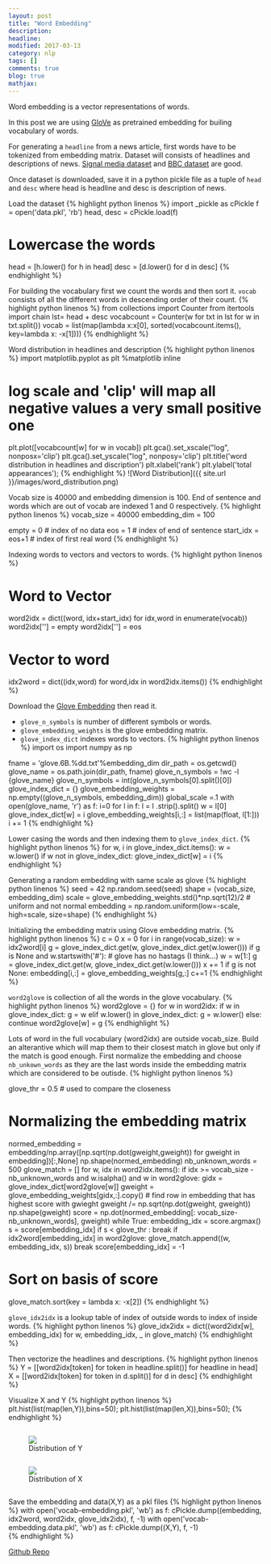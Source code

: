 ```yaml
---
layout: post
title: "Word Embedding"
description: 
headline: 
modified: 2017-03-13
category: nlp
tags: []
comments: true
blog: true
mathjax: 
---
```

Word embedding is a vector representations of words. 

In this post we are using [GloVe](https://nlp.stanford.edu/projects/glove/) as pretrained embedding for builing vocabulary of words.

For generating a ``headline`` from a news article, first words have to be tokenized from embedding matrix.
Dataset will consists of headlines and descriptions of news. [Signal media dataset](http://research.signalmedia.co/newsir16/signal-dataset.html) and [BBC dataset](http://mlg.ucd.ie/datasets/bbc.html) are good.

Once dataset is downloaded, save it in a python pickle file as a tuple of ``head`` and ``desc`` where head is headline and desc is description of news.

Load the dataset
{% highlight python linenos %}
import _pickle as cPickle
f = open('data.pkl', 'rb')
head, desc = cPickle.load(f)

# Lowercase the words
head = [h.lower() for h in head]
desc = [d.lower() for d in desc]
{% endhighlight %}

For building the vocabulary first we count the words and then sort it.
``vocab`` consists of all the different words in descending order of their count.
{% highlight python linenos %}
from collections import Counter
from itertools import chain
lst= head + desc
vocabcount = Counter(w for txt in lst for w in txt.split())
vocab = list(map(lambda x:x[0], sorted(vocabcount.items(), key=lambda x: -x[1])))
{% endhighlight %}

Word distribution in headlines and description
{% highlight python linenos %}
import matplotlib.pyplot as plt
%matplotlib inline
# log scale and 'clip' will map all negative values a very small positive one
plt.plot([vocabcount[w] for w in vocab])
plt.gca().set_xscale("log", nonposx='clip')
plt.gca().set_yscale("log", nonposy='clip')
plt.title('word distribution in headlines and discription')
plt.xlabel('rank')
plt.ylabel('total appearances');
{% endhighlight %}
![Word Distribution]({{ site.url }}/images/word_distribution.png)

Vocab size is 40000 and embedding dimension is 100.
End of sentence and words which are out of vocab are indexed 1 and 0 respectively.
{% highlight python linenos %}
vocab_size = 40000
embedding_dim = 100

empty = 0  # index of no data
eos = 1    # index of end of sentence
start_idx = eos+1 # index of first real word
{% endhighlight %}

Indexing words to vectors and vectors to words.
{% highlight python linenos %}
# Word to Vector
word2idx = dict((word, idx+start_idx) for idx,word in enumerate(vocab))
word2idx['<empty>'] = empty
word2idx['<eos>'] = eos
# Vector to word
idx2word = dict((idx,word) for word,idx in word2idx.items())
{% endhighlight %}

Download the [Glove Embedding](http://nlp.stanford.edu/data/glove.6B.zip) then read it.
* ``glove_n_symbols`` is number of different symbols or words.
* ``glove_embedding_weights`` is the glove embedding matrix.
* ``glove_index_dict`` indexes words to vectors.
{% highlight python linenos %}
import os
import numpy as np

fname = 'glove.6B.%dd.txt'%embedding_dim
dir_path = os.getcwd()
glove_name = os.path.join(dir_path, fname)
glove_n_symbols = !wc -l {glove_name}
glove_n_symbols = int(glove_n_symbols[0].split()[0])
glove_index_dict = {}
glove_embedding_weights = np.empty((glove_n_symbols, embedding_dim))
global_scale =.1
with open(glove_name, 'r') as f:
    i=0
    for l in f:
        l = l .strip().split()
        w = l[0]
        glove_index_dict[w] = i
        glove_embedding_weights[i,:] = list(map(float, l[1:]))
        i += 1
{% endhighlight %}

Lower casing the words and then indexing them to ``glove_index_dict``.
{% highlight python linenos %}
for w, i in glove_index_dict.items():
    w = w.lower()
    if w not in glove_index_dict:
        glove_index_dict[w] = i
{% endhighlight %}

Generating a random embedding with same scale as glove
{% highlight python linenos %}
seed = 42
np.random.seed(seed)
shape = (vocab_size, embedding_dim)
scale = glove_embedding_weights.std()*np.sqrt(12)/2 # uniform and not normal
embedding = np.random.uniform(low=-scale, high=scale, size=shape)
{% endhighlight %}

Initializing the embedding matrix using Glove embedding matrix.
{% highlight python linenos %}
c = 0
x = 0
for i in range(vocab_size):
    w = idx2word[i]
    g = glove_index_dict.get(w, glove_index_dict.get(w.lower()))
    if g is None and w.startswith('#'): # glove has no hastags (I think...)
        w = w[1:]
        g = glove_index_dict.get(w, glove_index_dict.get(w.lower()))
        x += 1
    if g is not None:
        embedding[i,:] = glove_embedding_weights[g,:]
        c+=1
{% endhighlight %}

``word2glove`` is collection of all the words in the glove vocabulary.
{% highlight python linenos %}
word2glove = {}
for w in word2idx:
    if w in glove_index_dict:
        g = w
    elif w.lower() in glove_index_dict:
        g = w.lower()
    else:
        continue
    word2glove[w] = g
{% endhighlight %}

Lots of word in the full vocabulary (word2idx) are outside vocab_size.
Build an alterantive which will map them to their closest match in glove but only if the match is good enough.
First normalize the embedding and choose ``nb_unkown_words`` as they are the last words inside the embedding matrix which are considered to be outisde.
{% highlight python linenos %}

glove_thr = 0.5 # used to compare the closeness
# Normalizing the embedding matrix 
normed_embedding = embedding/np.array([np.sqrt(np.dot(gweight,gweight)) for gweight in embedding])[:,None]
np.shape(normed_embedding)
nb_unknown_words = 500
glove_match = []
for w, idx in word2idx.items():
    if idx >= vocab_size - nb_unknown_words and w.isalpha() and w in word2glove:
        gidx = glove_index_dict[word2glove[w]]
        gweight = glove_embedding_weights[gidx,:].copy()
        # find row in embedding that has highest score with gwieght
        gweight /= np.sqrt(np.dot(gweight, gweight))
        np.shape(gweight)
        score = np.dot(normed_embedding[: vocab_size-nb_unknown_words], gweight)
        while True:
            embedding_idx = score.argmax()
            s = score[embedding_idx]
            if s < glove_thr :
                break
            if idx2word[embedding_idx] in word2glove:
                glove_match.append((w, embedding_idx, s))
                break
            score[embedding_idx] = -1
# Sort on basis of score
glove_match.sort(key = lambda x: -x[2])
{% endhighlight %}

``glove_idx2idx`` is a lookup table of index of outside words to index of inside words.
{% highlight python linenos %}
glove_idx2idx = dict((word2idx[w], embedding_idx) for w, embedding_idx, _ in glove_match)
{% endhighlight %}

Then vectorize the headlines and descriptions.
{% highlight python linenos %}
Y = [[word2idx[token] for token in headline.split()] for headline in head]
X = [[word2idx[token] for token in d.split()] for d in desc]
{% endhighlight %}

Visualize X and Y 
{% highlight python linenos %}
plt.hist(list(map(len,Y)),bins=50);
plt.hist(list(map(len,X)),bins=50);
{% endhighlight %}
<div class="row">
    <div class="small-12 medium-6 columns">
		<figure>
		  <img src="{{ site.url }}/images/Y.png">
		  <figcaption>Distribution of Y</figcaption>
		</figure>
	</div>
	<div class="small-12 medium-6 columns">
		<figure>
			<img src="{{ site.url }}/images/X.png">
	  		<figcaption>Distribution of X</figcaption>
  		</figure>
	</div>
</div>
  




Save the embedding and data(X,Y) as a pkl files
{% highlight python linenos %}
with open('vocab-embedding.pkl', 'wb') as f:
    cPickle.dump((embedding, idx2word, word2idx, glove_idx2idx), f, -1)
with open('vocab-embedding.data.pkl', 'wb') as f:
    cPickle.dump((X,Y), f, -1)    
{% endhighlight %}


[Github Repo](https://github.com/udibr/headlines)

